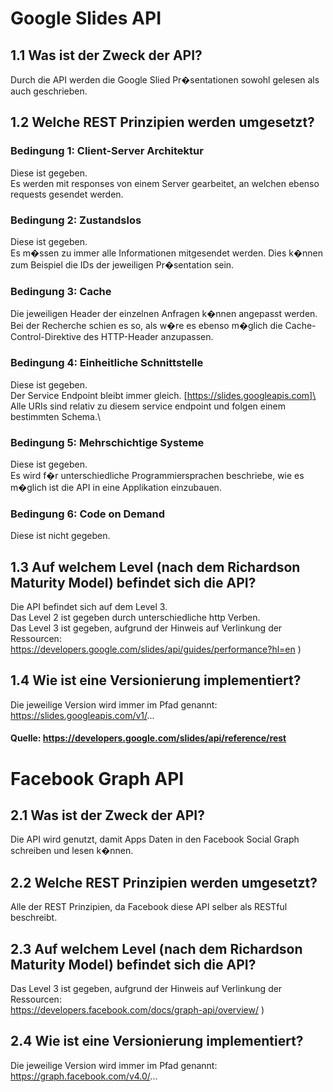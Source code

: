 # Google Slides API
## 1.1	Was ist der Zweck der API?
Durch die API werden die Google Slied Pr�sentationen sowohl gelesen als auch geschrieben.

## 1.2	Welche REST Prinzipien werden umgesetzt?
###	Bedingung 1: Client-Server Architektur
Diese ist gegeben.\
Es werden mit responses von einem Server gearbeitet, an welchen ebenso requests gesendet werden.

###	Bedingung 2: Zustandslos
Diese ist gegeben.\
Es m�ssen zu immer alle Informationen mitgesendet werden. Dies k�nnen zum Beispiel die IDs der jeweiligen Pr�sentation sein.

###	Bedingung 3: Cache
Die jeweiligen Header der einzelnen Anfragen k�nnen angepasst werden. Bei der Recherche schien es so, als w�re es ebenso m�glich die Cache-Control-Direktive des HTTP-Header anzupassen.

###	Bedingung 4: Einheitliche Schnittstelle
Diese ist gegeben.\
Der Service Endpoint bleibt immer gleich. [https://slides.googleapis.com]\
Alle URIs sind relativ zu diesem service endpoint und folgen einem bestimmten Schema.\

###	Bedingung 5: Mehrschichtige Systeme
Diese ist gegeben.\
Es wird f�r unterschiedliche Programmiersprachen beschriebe, wie es m�glich ist die API in eine Applikation einzubauen.

###	Bedingung 6: Code on Demand
Diese ist nicht gegeben.

## 1.3	Auf welchem Level (nach dem Richardson Maturity Model) befindet sich die API?
Die API befindet sich auf dem Level 3.\
Das Level 2 ist gegeben durch unterschiedliche http Verben.\
Das Level 3 ist gegeben, aufgrund der Hinweis auf Verlinkung der Ressourcen:\
https://developers.google.com/slides/api/guides/performance?hl=en )

## 1.4	Wie ist eine Versionierung implementiert?
Die jeweilige Version wird immer im Pfad genannt:\
https://slides.googleapis.com/v1/...
#### Quelle: https://developers.google.com/slides/api/reference/rest

# Facebook Graph API
## 2.1	Was ist der Zweck der API?
Die API wird genutzt, damit Apps Daten in den Facebook Social Graph schreiben und lesen k�nnen.

## 2.2	Welche REST Prinzipien werden umgesetzt?
Alle der REST Prinzipien, da Facebook diese API selber als RESTful beschreibt.

## 2.3	Auf welchem Level (nach dem Richardson Maturity Model) befindet sich die API?
Das Level 3 ist gegeben, aufgrund der Hinweis auf Verlinkung der Ressourcen:\
https://developers.facebook.com/docs/graph-api/overview/ )

## 2.4	Wie ist eine Versionierung implementiert?
Die jeweilige Version wird immer im Pfad genannt:\
https://graph.facebook.com/v4.0/...
